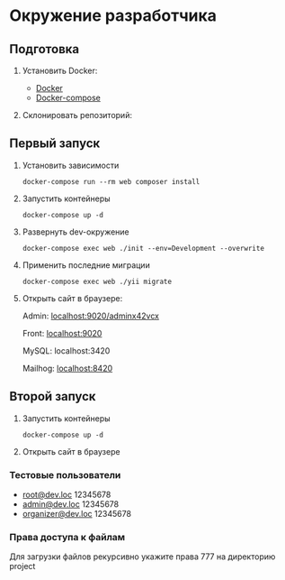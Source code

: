 # Окружение разработчика

## Подготовка

1. Установить Docker:

    * [Docker](https://docs.docker.com/engine/install/)
    * [Docker-compose](https://docs.docker.com/compose/install/)
    
2. Склонировать репозиторий:

## Первый запуск

1. Установить  зависимости

    `docker-compose run --rm web composer install`

2. Запустить контейнеры

    `docker-compose up -d`

3. Развернуть dev-окружение

    `docker-compose exec web ./init --env=Development --overwrite`    

4. Применить последние миграции

    `docker-compose exec web ./yii migrate`

5. Открыть сайт в браузере:

    Admin: [localhost:9020/adminx42vcx](http://localhost:9020/adminx42vcx)   

    Front: [localhost:9020](http://localhost:9020)
    
    MySQL: localhost:3420

    Mailhog: [localhost:8420](http://localhost:8420)


## Второй запуск

1. Запустить контейнеры

    `docker-compose up -d`

1. Открыть сайт в браузере
    
### Тестовые пользователи

- root@dev.loc 12345678
- admin@dev.loc 12345678
- organizer@dev.loc 12345678
### Права доступа к файлам
Для загрузки файлов рекурсивно укажите права 777 на директорию project

